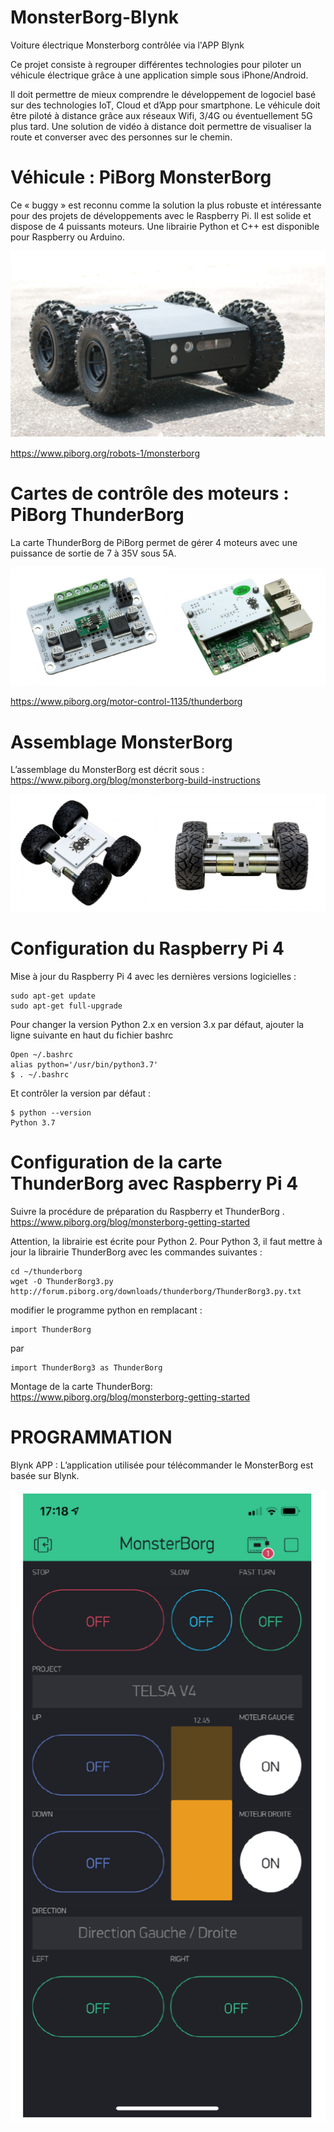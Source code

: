 # MonsterBorg-Blynk
Voiture électrique Monsterborg contrôlée via l'APP Blynk

Ce projet consiste à regrouper différentes technologies pour piloter un véhicule électrique grâce à une application simple 
sous iPhone/Android.

Il doit permettre de mieux comprendre le développement de logociel basé sur des technologies IoT, Cloud et d’App pour 
smartphone. Le véhicule doit être piloté à distance grâce aux réseaux Wifi, 3/4G ou éventuellement 5G plus tard. 
Une solution de vidéo à distance doit permettre de visualiser la route et converser avec des personnes sur le chemin.

# Véhicule : PiBorg MonsterBorg
Ce « buggy » est reconnu comme la solution la plus robuste et intéressante pour des projets de développements avec le Raspberry Pi. Il est solide et dispose de 4 puissants moteurs. Une librairie Python et C++ est disponible pour Raspberry ou Arduino.

![](images/Monsterborg.png)

https://www.piborg.org/robots-1/monsterborg

# Cartes de contrôle des moteurs : PiBorg ThunderBorg
La carte ThunderBorg de PiBorg permet de gérer 4 moteurs avec une puissance de sortie de 7 à 35V sous 5A.

![](images/Thunderborg.png)

https://www.piborg.org/motor-control-1135/thunderborg

# Assemblage MonsterBorg

L’assemblage du MonsterBorg est décrit sous :
    https://www.piborg.org/blog/monsterborg-build-instructions

![](Monsterborg2.png)

# Configuration du Raspberry Pi 4
Mise à jour du Raspberry Pi 4 avec les dernières versions logicielles :

    sudo apt-get update
    sudo apt-get full-upgrade

Pour changer la version Python 2.x en version 3.x par défaut, ajouter la ligne suivante
en haut du fichier bashrc

    Open ~/.bashrc
    alias python='/usr/bin/python3.7'
    $ . ~/.bashrc
    
Et contrôler la version par défaut :

    $ python --version
    Python 3.7
   
# Configuration de la carte ThunderBorg avec Raspberry Pi 4
Suivre la procédure de préparation du Raspberry et ThunderBorg .
    https://www.piborg.org/blog/monsterborg-getting-started

Attention, la librairie est écrite pour Python 2. Pour Python 3, il faut mettre à jour la librairie ThunderBorg avec les commandes suivantes :

    cd ~/thunderborg
    wget -O ThunderBorg3.py
    http://forum.piborg.org/downloads/thunderborg/ThunderBorg3.py.txt

modifier le programme python en remplacant :

    import ThunderBorg
par

    import ThunderBorg3 as ThunderBorg
    
Montage de la carte ThunderBorg: 
    https://www.piborg.org/blog/monsterborg-getting-started
    
# PROGRAMMATION
Blynk APP : L’application utilisée pour télécommander le MonsterBorg est basée sur Blynk.

![](images/BlynkApp.png)

